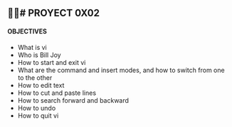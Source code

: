 # PROYECT 0X02
--- 
#### OBJECTIVES
- What is vi  
- Who is Bill Joy  
- How to start and exit vi  
- What are the command and insert modes, and how to switch from one to the other  
- How to edit text  
- How to cut and paste lines  
- How to search forward and backward  
- How to undo  
- How to quit vi
